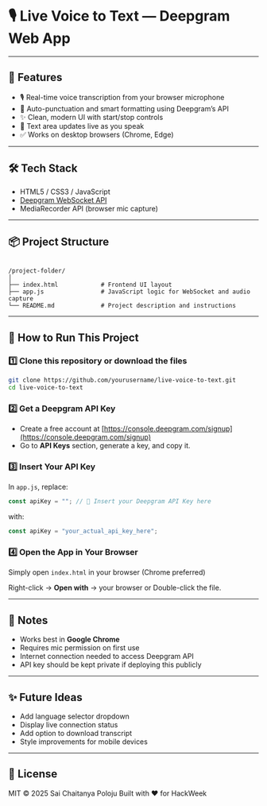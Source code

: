 # 🎙️ Live Voice to Text — Deepgram Web App
---

## 📖 Features

- 🎙️ Real-time voice transcription from your browser microphone
- 📝 Auto-punctuation and smart formatting using Deepgram’s API
- ✨ Clean, modern UI with start/stop controls
- 📜 Text area updates live as you speak
- ✅ Works on desktop browsers (Chrome, Edge)

---

## 🛠️ Tech Stack

- HTML5 / CSS3 / JavaScript
- [Deepgram WebSocket API](https://developers.deepgram.com/)
- MediaRecorder API (browser mic capture)

---

## 📦 Project Structure

```

/project-folder/
│
├── index.html            # Frontend UI layout
├── app.js                # JavaScript logic for WebSocket and audio capture
└── README.md             # Project description and instructions

````

---

## 🚀 How to Run This Project

### 1️⃣ Clone this repository or download the files

```bash
git clone https://github.com/yourusername/live-voice-to-text.git
cd live-voice-to-text
````

### 2️⃣ Get a Deepgram API Key

* Create a free account at [https://console.deepgram.com/signup](https://console.deepgram.com/signup)
* Go to **API Keys** section, generate a key, and copy it.

### 3️⃣ Insert Your API Key

In `app.js`, replace:

```javascript
const apiKey = ""; // 📝 Insert your Deepgram API Key here
```

with:

```javascript
const apiKey = "your_actual_api_key_here";
```

### 4️⃣ Open the App in Your Browser

Simply open `index.html` in your browser (Chrome preferred)

Right-click → **Open with** → your browser
or
Double-click the file.

---

## 📌 Notes

* Works best in **Google Chrome**
* Requires mic permission on first use
* Internet connection needed to access Deepgram API
* API key should be kept private if deploying this publicly

---

## ✨ Future Ideas

* Add language selector dropdown
* Display live connection status
* Add option to download transcript
* Style improvements for mobile devices

---

## 📄 License

MIT © 2025 Sai Chaitanya Poloju
Built with ❤️ for HackWeek

```
